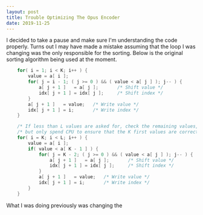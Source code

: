 ```yaml
---
layout: post
title: Trouble Optimizing The Opus Encoder
date: 2019-11-25
---
```


I decided to take a pause and make sure I'm understanding the code properly. Turns out I may have made a mistake assuming that the loop I was changing was the only responsible for the sorting. Below is the original sorting algorithm being used at the moment.

```c
    for( i = 1; i < K; i++ ) {
        value = a[ i ];
        for( j = i - 1; ( j >= 0 ) && ( value < a[ j ] ); j-- ) {
            a[ j + 1 ]   = a[ j ];       /* Shift value */
            idx[ j + 1 ] = idx[ j ];     /* Shift index */
        }
        a[ j + 1 ]   = value;   /* Write value */
        idx[ j + 1 ] = i;       /* Write index */
    }

    /* If less than L values are asked for, check the remaining values, */
    /* but only spend CPU to ensure that the K first values are correct */
    for( i = K; i < L; i++ ) {
        value = a[ i ];
        if( value < a[ K - 1 ] ) {
            for( j = K - 2; ( j >= 0 ) && ( value < a[ j ] ); j-- ) {
                a[ j + 1 ]   = a[ j ];       /* Shift value */
                idx[ j + 1 ] = idx[ j ];     /* Shift index */
            }
            a[ j + 1 ]   = value;   /* Write value */
            idx[ j + 1 ] = i;       /* Write index */
        }
    }
```
What I was doing previously was changing the 
